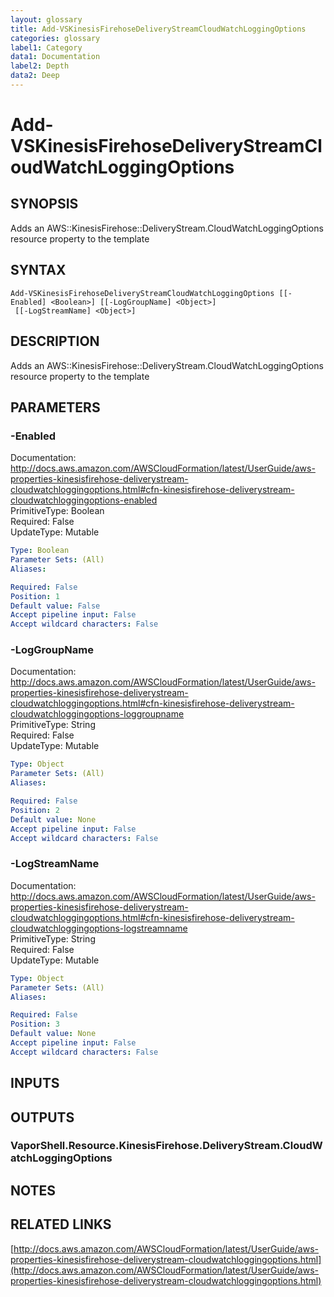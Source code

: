 ```yaml
---
layout: glossary
title: Add-VSKinesisFirehoseDeliveryStreamCloudWatchLoggingOptions
categories: glossary
label1: Category
data1: Documentation
label2: Depth
data2: Deep
---
```


# Add-VSKinesisFirehoseDeliveryStreamCloudWatchLoggingOptions

## SYNOPSIS
Adds an AWS::KinesisFirehose::DeliveryStream.CloudWatchLoggingOptions resource property to the template

## SYNTAX

```
Add-VSKinesisFirehoseDeliveryStreamCloudWatchLoggingOptions [[-Enabled] <Boolean>] [[-LogGroupName] <Object>]
 [[-LogStreamName] <Object>]
```

## DESCRIPTION
Adds an AWS::KinesisFirehose::DeliveryStream.CloudWatchLoggingOptions resource property to the template

## PARAMETERS

### -Enabled
Documentation: http://docs.aws.amazon.com/AWSCloudFormation/latest/UserGuide/aws-properties-kinesisfirehose-deliverystream-cloudwatchloggingoptions.html#cfn-kinesisfirehose-deliverystream-cloudwatchloggingoptions-enabled    
PrimitiveType: Boolean    
Required: False    
UpdateType: Mutable

```yaml
Type: Boolean
Parameter Sets: (All)
Aliases: 

Required: False
Position: 1
Default value: False
Accept pipeline input: False
Accept wildcard characters: False
```

### -LogGroupName
Documentation: http://docs.aws.amazon.com/AWSCloudFormation/latest/UserGuide/aws-properties-kinesisfirehose-deliverystream-cloudwatchloggingoptions.html#cfn-kinesisfirehose-deliverystream-cloudwatchloggingoptions-loggroupname    
PrimitiveType: String    
Required: False    
UpdateType: Mutable

```yaml
Type: Object
Parameter Sets: (All)
Aliases: 

Required: False
Position: 2
Default value: None
Accept pipeline input: False
Accept wildcard characters: False
```

### -LogStreamName
Documentation: http://docs.aws.amazon.com/AWSCloudFormation/latest/UserGuide/aws-properties-kinesisfirehose-deliverystream-cloudwatchloggingoptions.html#cfn-kinesisfirehose-deliverystream-cloudwatchloggingoptions-logstreamname    
PrimitiveType: String    
Required: False    
UpdateType: Mutable

```yaml
Type: Object
Parameter Sets: (All)
Aliases: 

Required: False
Position: 3
Default value: None
Accept pipeline input: False
Accept wildcard characters: False
```

## INPUTS

## OUTPUTS

### VaporShell.Resource.KinesisFirehose.DeliveryStream.CloudWatchLoggingOptions

## NOTES

## RELATED LINKS

[http://docs.aws.amazon.com/AWSCloudFormation/latest/UserGuide/aws-properties-kinesisfirehose-deliverystream-cloudwatchloggingoptions.html](http://docs.aws.amazon.com/AWSCloudFormation/latest/UserGuide/aws-properties-kinesisfirehose-deliverystream-cloudwatchloggingoptions.html)

